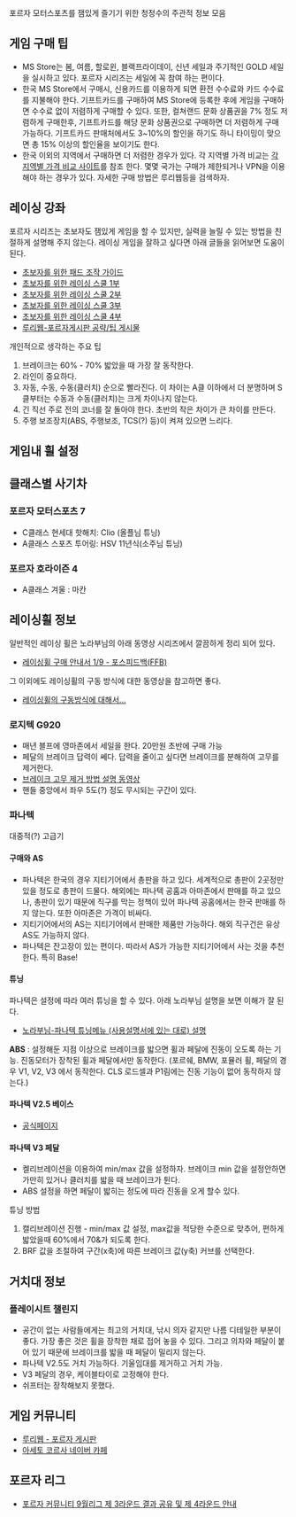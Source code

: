 포르자 모터스포츠를 잼있게 즐기기 위한 청정수의 주관적 정보 모음

## 게임 구매 팁
- MS Store는 봄, 여름, 할로윈, 블랙프라이데이, 신년 세일과 주기적인 GOLD 세일을 실시하고 있다. 포르자 시리즈는 세일에 꼭 참여 하는 편이다.
- 한국 MS Store에서 구매시, 신용카드를 이용하게 되면 환전 수수료와 카드 수수료를 지불해야 한다. 기프트카드를 구매하여 MS Store에 등록한 후에 게임을 구매하면 수수료 없이 저렴하게 구매할 수 있다. 또한, 컬쳐랜드 문화 상품권을 7% 정도 저렴하게 구매한후, 기프트카드를 해당 문화 상품권으로 구매하면 더 저렴하게 구매 가능하다. 기프트카드 판매처에서도 3~10%의 할인을 하기도 하니 타이밍이 맞으면 총 15% 이상의 할인율을 보이기도 한다.
- 한국 이외의 지역에서 구매하면 더 저렴한 경우가 있다. 각 지역별 가격 비교는 [각 지역별 가격 비교 사이트](https://www.xbox-now.com/en/news)를 참조 한다. 몇몇 국가는 구매가 제한되거나 VPN을 이용해야 하는 경우가 있다. 자세한 구매 방법은 루리웹등을 검색하자.

## 레이싱 강좌
포르자 시리즈는 초보자도 잼있게 게임을 할 수 있지만, 실력을 늘릴 수 있는 방법을 친절하게 설명해 주지 않는다. 레이싱 게임을 잘하고 싶다면 아래 글들을 읽어보면 도움이 된다.

- [초보자를 위한 패드 조작 가이드](http://m.ruliweb.com/game/xbox/84126/board/read/8963280)
- [초보자를 위한 레이싱 스쿨 1부](http://m.ruliweb.com/game/xbox/82450/board/read/4693274)
- [초보자를 위한 레이싱 스쿨 2부](http://m.ruliweb.com/game/xbox/82450/board/read/4694695)
- [초보자를 위한 레이싱 스쿨 3부](http://m.ruliweb.com/game/xbox/84126/board/read/4697782)
- [초보자를 위한 레이싱 스쿨 4부](http://m.ruliweb.com/game/xbox/82450/board/read/4701535)
- [루리웹-포르자게시판 공략/팁 게시물](http://bbs.ruliweb.com/game/xbox/84126/board/read/9404197?)

 개인적으로 생각하는 주요 팁
 1. 브레이크는 60% - 70% 밟았을 때 가장 잘 동작한다.
 2. 라인이 중요하다.
 3. 자동, 수동, 수동(클러치) 순으로 빨라진다. 이 차이는 A클 이하에서 더 분명하며 S클부터는 수동과 수동(클러치)는 크게 차이나지 않는다. 
 4. 긴 직선 주로 전의 코너를 잘 돌아야 한다. 초반의 작은 차이가 큰 차이를 만든다.
 5. 주행 보조장치(ABS, 주행보조, TCS(?) 등)이 켜져 있으면 느리다.

## 게임내 휠 설정

## 클래스별 사기차

### 포르자 모터스포츠 7
- C클래스 현세대 핫해치: Clio (올플님 튜닝)
- A클래스 스포츠 투어링: HSV 11년식(소주님 튜닝)

### 포르자 호라이즌 4
- A클래스 겨울 : 마칸

## 레이싱휠 정보
일반적인 레이싱 휠은 노라부님의 아래 동영상 시리즈에서 깔끔하게 정리 되어 있다.
- [레이싱휠 구매 안내서 1/9 - 포스피드백(FFB)](https://www.youtube.com/watch?v=Sb559HYNlyU)

그 이외에도 레이싱휠의 구동 방식에 대한 동영상을 참고하면 좋다.
- [레이싱휠의 구동방식에 대해서...](https://www.youtube.com/watch?v=DPXjIV42tT0)

### 로지텍 G920
- 매년 블프에 영마존에서 세일을 한다. 20만원 초반에 구매 가능
- 페달의 브레이크 답력이 쎄다. 답력을 줄이고 싶다면 브레이크를 분해하여 고무를 제거한다.
- [브레이크 고무 제거 방법 설명 동영상](https://www.youtube.com/watch?v=1SHzhA1ukjs)
- 핸들 중앙에서 좌우 5도(?) 정도 무시되는 구간이 있다.

### 파나텍
대중적(?) 고급기

#### 구매와 AS
- 파나텍은 한국의 경우 지티기어에서 총판을 하고 있다. 세계적으로 총판이 2곳정만 있을 정도로 총판이 드물다. 해외에는 파나텍 공홈과 아마존에서 판매를 하고 있으나, 총판이 있기 때문에 직구를 막는 정책이 있어 파나텍 공홈에서는 한국 판매를 하지 않는다. 또한 아마존은 가격이 비싸다.
- 지티기어에서의 AS는 지티기어에서 판매한 제품만 가능하다. 해외 직구건은 유상 AS도 가능하지 않다.
- 파나텍은 잔고장이 있는 편이다. 따라서 AS가 가능한 지티기어에서 사는 것을 추천한다. 특히 Base!

#### 튜닝
파나텍은 설정에 따라 여러 튜닝을 할 수 있다. 아래 노라부님 설명을 보면 이해가 잘 된다.
- [노라부님-파나텍 튜닝메뉴 (사용설명서에 있는 대로) 설명](https://www.youtube.com/watch?v=1I5PV3zkvcE)

**ABS** : 설정해둔 지점 이상으로 브레이크를 밟으면 휠과 페달에 진동이 오도록 하는 기능. 진동모터가 장착된 휠과 페달에서만 동작한다. (포르쉐, BMW, 포뮬러 휠, 페달의 경우 V1, V2, V3 에서 동작한다. CLS 로드셀과 P1림에는 진동 기능이 없어 동작하지 않는다.)

#### 파나텍 V2.5 베이스

- [공식페이지](https://www.fanatec.com/eu-en/wheel-bases/clubsport-wheel-base-v2-5.html)

#### 파나텍 V3 페달

- 켈리브레이션을 이용하여 min/max 값을 설정하자. 브레이크 min 값을 설정안하면 가만히 있거나 클러치를 밟을 때 브레이크가 튄다.
- ABS 설정을 하면 페달이 밟히는 정도에 따라 진동을 오게 할수 있다.

튜닝 방법
1. 캘리브레이션 진행 - min/max 값 설정, max값을 적당한 수준으로 맞추어, 편하게 밟았을때 60%에서 70&가 되도록 한다.
2. BRF 값을 조절하여 구간(x축)에 따른 브레이크 값(y축) 커브를 선택한다.

## 거치대 정보
### 플레이시트 챌린지
- 공간이 없는 사람들에게는 최고의 거치대, 낚시 의자 같지만 나름 디테일한 부분이 좋다. 가장 좋은 것은 휠을 장착한 채로 접어 놓을 수 있다. 그리고 의자와 페달이 붙어 있기 때문에 브레이크를 밟을 때 페달이 밀리지 않는다. 
- 파나텍 V2.5도 거치 가능하다. 기울임대를 제거하고 거치 가능.
- V3 페달의 경우, 케이블타이로 고정해야 한다.
- 쉬프터는 장착해보지 못했다.

## 게임 커뮤니티

- [루리웹 - 포르자 게시판](http://bbs.ruliweb.com/game/xbox/84126/board)
- [아세토 코르사 네이버 카페](https://cafe.naver.com/MyCafeIntro.nhn?clubid=26792319)

## 포르자 리그

- [포르자 커뮤니티 9월리그 제 3라운드 결과 공유 및 제 4라운드 안내](http://bbs.ruliweb.com/game/xbox/84126/board/read/9412645?search_type=subject&search_key=%EB%A6%AC%EA%B7%B8)
